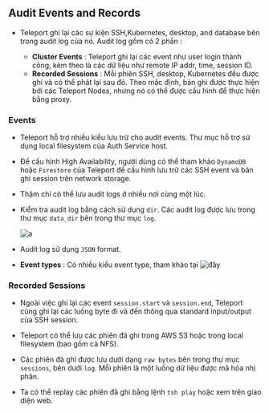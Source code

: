 ## Audit Events and Records

- Teleport ghi lại các sự kiện SSH,Kubernetes, desktop, and database bên trong audit log của nó. Audit log gồm có 2 phần :

    - **Cluster Events** : Teleport ghi lại các event như user login thành công, kèm theo là các dữ liệu như remote IP addr, time, session ID.
    - **Recorded Sessions** : Mỗi phiên SSH, desktop, Kubernetes đều được ghi và có thể phát lại sau đó. Theo mặc định, bản ghi được thực hiện bởi các Teleport Nodes, nhưng nó có thể được cấu hình để thực hiện bằng proxy.

### Events

- Teleport hỗ trợ nhiều kiểu lưu trữ cho audit events. Thư mục hỗ trợ sử dụng local filesystem của Auth Service host.
- Để cấu hình High Availability, người dùng có thể tham khảo `DynamoDB` hoặc `Firestore` của Teleport để cấu hình lưu trữ các SSH event và bản ghi session trên network storage.
- Thậm chí có thể lưu audit logs ở nhiều nơi cùng một lúc. 
- Kiểm tra audit log bằng cách sử dụng `dir`. Các audit log được lưu trong thư mục `data_dir` bên trong thư mục `log`.

    ![a](https://imgur.com/K0VASZl.png)

- Audit log sử dụng `JSON` format. 

- **Event types** : Có nhiều kiểu event type, tham khảo tại ![đây](https://goteleport.com/docs/setup/reference/audit/)

### Recorded Sessions 

- Ngoài việc ghi lại các event `session.start` và `session.end`, Teleport cũng ghi lại các luồng byte đi và đến thông qua standard input/output của SSH session.
- Teleport có thể lưu các phiên đã ghi trong AWS S3 hoặc trong local filesystem (bao gồm cả NFS).
- Các phiên đã ghi được lưu dưới dạng `raw bytes` bên trong thư mục `sessions`, bên dưới `log`. Mỗi phiên là một luống dữ liệu được mã hóa nhị phân.

- Ta có thể replay các phiên đã ghi bằng lệnh `tsh play` hoặc xem trên giao diện web.